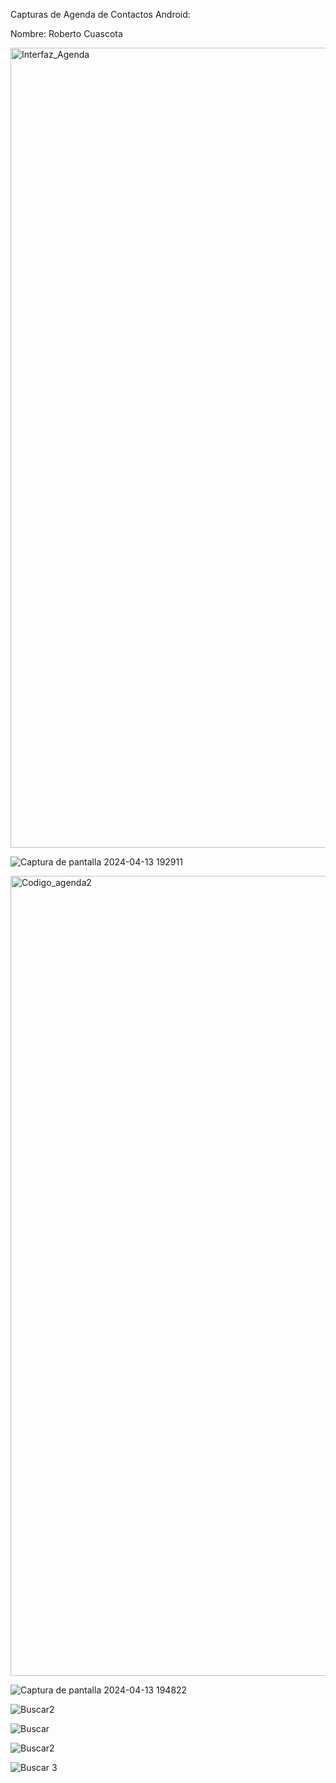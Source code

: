 Capturas de Agenda de Contactos Android:

Nombre: Roberto Cuascota

<img width="1280" alt="Interfaz_Agenda" src="https://github.com/RobertoCCP/AppUTNAgendaContactos_CuascotaRoberto/assets/138709561/26e17ebd-378e-497d-a402-4a6612bd395b">

![Captura de pantalla 2024-04-13 192911](https://github.com/RobertoCCP/AppUTNAgendaContactos_CuascotaRoberto/assets/138709561/6e8f19b4-7f40-414f-aac4-82e03927d241)

<img width="1280" alt="Codigo_agenda2" src="https://github.com/RobertoCCP/AppUTNAgendaContactos_CuascotaRoberto/assets/138709561/56f4df70-5c49-48b2-b918-f09ffaba385e">

![Captura de pantalla 2024-04-13 194822](https://github.com/RobertoCCP/AppUTNAgendaContactos_CuascotaRoberto/assets/138709561/673b73e5-0bde-464d-85e9-ed0e938bff21)

![Buscar2](https://github.com/RobertoCCP/AppUTNAgendaContactos_CuascotaRoberto/assets/138709561/2a4f4fd7-d01e-4257-9021-c6e10cc79f65)

![Buscar](https://github.com/RobertoCCP/AppUTNAgendaContactos_CuascotaRoberto/assets/138709561/4dd45f68-0082-4e2c-9bc3-866558f66b7d)

![Buscar2](https://github.com/RobertoCCP/AppUTNAgendaContactos_CuascotaRoberto/assets/138709561/ef12b08d-d397-489a-a292-9abcee7445f2)

![Buscar 3](https://github.com/RobertoCCP/AppUTNAgendaContactos_CuascotaRoberto/assets/138709561/1270650a-01eb-4893-b89f-846a7682c330)
